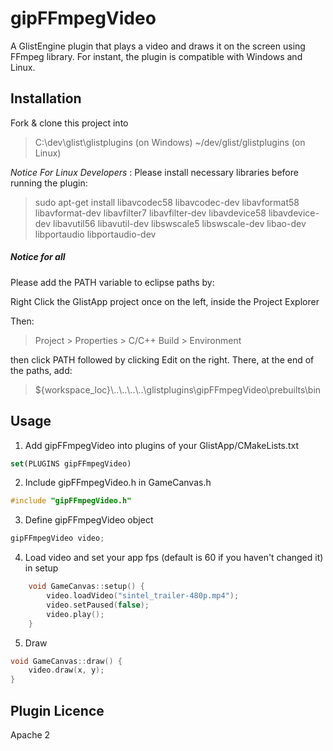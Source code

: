 # gipFFmpegVideo
A GlistEngine plugin that plays a video and draws it on the screen using FFmpeg library. For instant, the plugin is compatible with Windows and Linux.

## Installation
Fork & clone this project into 
> C:\dev\glist\glistplugins (on Windows)
> ~/dev/glist/glistplugins (on Linux)

*Notice For Linux Developers* :
Please install necessary libraries before running the plugin:
> sudo apt-get install libavcodec58 libavcodec-dev libavformat58 libavformat-dev libavfilter7 libavfilter-dev libavdevice58 libavdevice-dev libavutil56 libavutil-dev libswscale5 libswscale-dev libao-dev libportaudio libportaudio-dev

##### *Notice for all*

Please add the PATH variable to eclipse paths by:

Right Click the GlistApp project once on the left, inside the Project Explorer

Then:

> Project > Properties > C/C++ Build > Environment

then click PATH followed by clicking Edit on the right. There, at the end of the paths, add:

> ${workspace_loc}\\..\\..\\..\\..\glistplugins\gipFFmpegVideo\prebuilts\bin

## Usage
1. Add gipFFmpegVideo into plugins of your GlistApp/CMakeLists.txt
```cmake
set(PLUGINS gipFFmpegVideo)
```

2. Include gipFFmpegVideo.h in GameCanvas.h
```cpp
#include "gipFFmpegVideo.h"
```

3. Define gipFFmpegVideo object

```cpp
gipFFmpegVideo video;
```

4. Load video and set your app fps (default is 60 if you haven't changed it) in setup
```cpp
    void GameCanvas::setup() {
        video.loadVideo("sintel_trailer-480p.mp4");
        video.setPaused(false);
        video.play();
    }
```

5. Draw
```cpp
void GameCanvas::draw() {
    video.draw(x, y);
}
```
## Plugin Licence
Apache 2
